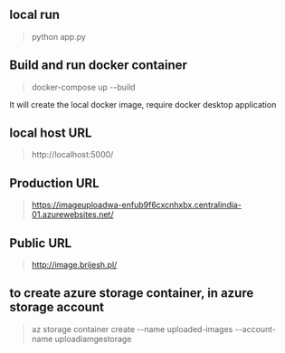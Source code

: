 ## local run 

> python app.py

## Build and run docker container

> docker-compose up --build

It will create the local docker image, require docker desktop application

## local host URL

> http://localhost:5000/

## Production URL 

> https://imageuploadwa-enfub9f6cxcnhxbx.centralindia-01.azurewebsites.net/

## Public URL

> http://image.brijesh.pl/

## to create azure storage container, in azure storage account 

> az storage container create --name uploaded-images --account-name uploadiamgestorage 
